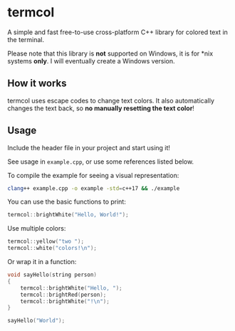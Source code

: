 # termcol
A simple and fast free-to-use cross-platform C++ library for colored text in the terminal.

Please note that this library is **not** supported on Windows, it is for \*nix systems **only**. I will eventually create a Windows version.

## How it works
termcol uses escape codes to change text colors. It also automatically changes the text back, so **no manually resetting the text color**!

## Usage
Include the header file in your project and start using it!

See usage in `example.cpp`, or use some references listed below.

To compile the example for seeing a visual representation:
```sh
clang++ example.cpp -o example -std=c++17 && ./example
```

You can use the basic functions to print:
```cpp
termcol::brightWhite("Hello, World!");
```

Use multiple colors:
```cpp
termcol::yellow("two ");
termcol::white("colors!\n");
```

Or wrap it in a function:
```cpp
void sayHello(string person)
{
	termcol::brightWhite("Hello, ");
	termcol::brightRed(person);
	termcol::brightWhite("!\n");
}

sayHello("World");
```

